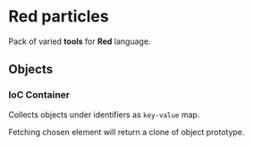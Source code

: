 # Red particles

Pack of varied **tools** for **Red** language.

## Objects

### IoC Container

Collects objects under identifiers as `key-value` map.

Fetching chosen element will return a clone of object prototype.
